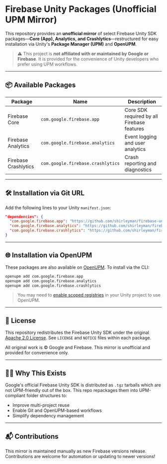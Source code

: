 
# Firebase Unity Packages (Unofficial UPM Mirror)

This repository provides an **unofficial mirror** of select Firebase Unity SDK packages—**Core (App), Analytics, and Crashlytics**—restructured for easy installation via Unity's **Package Manager (UPM)** and **OpenUPM**.

> ⚠️ This project is **not affiliated with or maintained by Google or Firebase**. It is provided for the convenience of Unity developers who prefer using UPM workflows.

---

## 📦 Available Packages

| Package              | Name                                | Description                                |
|----------------------|-------------------------------------|--------------------------------------------|
| Firebase Core        | `com.google.firebase.app`           | Core SDK required by all Firebase features |
| Firebase Analytics   | `com.google.firebase.analytics`     | Event logging and user analytics           |
| Firebase Crashlytics | `com.google.firebase.crashlytics`   | Crash reporting and diagnostics            |

---

## 🛠 Installation via Git URL

Add the following lines to your Unity `manifest.json`:

```json
"dependencies": {
  "com.google.firebase.app": "https://github.com/shirleyman/firebase-unity-packages.git?path=firebase-app",
  "com.google.firebase.analytics": "https://github.com/shirleyman/firebase-unity-packages.git?path=firebase-analytics",
  "com.google.firebase.crashlytics": "https://github.com/shirleyman/firebase-unity-packages.git?path=firebase-crashlytics"
}
```

---

## 🌐 Installation via OpenUPM

These packages are also available on [OpenUPM](https://openupm.com). To install via the CLI:

```bash
openupm add com.google.firebase.app
openupm add com.google.firebase.analytics
openupm add com.google.firebase.crashlytics
```

> You may need to [enable scoped registries](https://openupm.com/docs/getting-started.html#scoped-registry) in your Unity project to use OpenUPM.

---

## 📄 License

This repository redistributes the Firebase Unity SDK under the original [Apache 2.0 License](https://www.apache.org/licenses/LICENSE-2.0). See `LICENSE` and `NOTICE` files within each package.

All original work is © Google and Firebase. This mirror is unofficial and provided for convenience only.

---

## 🙋‍♀️ Why This Exists

Google's official Firebase Unity SDK is distributed as `.tgz` tarballs which are not UPM-friendly out of the box. This repo repackages them into UPM-compliant folder structures to:

- Improve multi-project reuse
- Enable Git and OpenUPM-based workflows
- Simplify dependency management

---

## 📬 Contributions

This mirror is maintained manually as new Firebase versions release. Contributions are welcome for automation or updating to newer versions!
